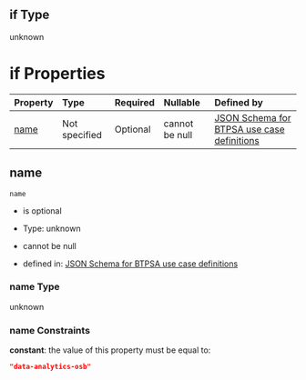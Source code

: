 ## if Type

unknown

# if Properties

| Property      | Type          | Required | Nullable       | Defined by                                                                                                                                                                                                        |
| :------------ | :------------ | :------- | :------------- | :---------------------------------------------------------------------------------------------------------------------------------------------------------------------------------------------------------------- |
| [name](#name) | Not specified | Optional | cannot be null | [JSON Schema for BTPSA use case definitions](btpsa-usecase-properties-services-items-allof-1-then-allof-24-if-properties-name.md "undefined#/properties/services/items/allOf/1/then/allOf/24/if/properties/name") |

## name



`name`

*   is optional

*   Type: unknown

*   cannot be null

*   defined in: [JSON Schema for BTPSA use case definitions](btpsa-usecase-properties-services-items-allof-1-then-allof-24-if-properties-name.md "undefined#/properties/services/items/allOf/1/then/allOf/24/if/properties/name")

### name Type

unknown

### name Constraints

**constant**: the value of this property must be equal to:

```json
"data-analytics-osb"
```
